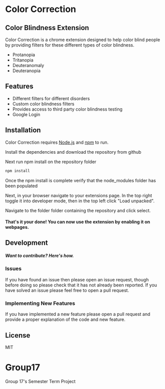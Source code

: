 # Color Correction
## Color Blindness Extension

Color Correction is a chrome extension designed to help color blind people by providing filters for these different types of color blindness.

- Protanopia
- Tritanopia
- Deuteranomaly
- Deuteranopia

## Features

- Different filters for different disorders
- Custom color blindness filters
- Provides access to third party color blindness testing
- Google Login

## Installation

Color Correction requires [Node.js](https://nodejs.org/) and [npm](https://docs.npmjs.com/downloading-and-installing-node-js-and-npm) to run.

Install the dependencies and download the repository from github

Next run npm install on the repository folder

```sh
npm install
```
Once the npm install is complete verify that the node_modules folder has been populated

Next, in your browser navigate to your extensions page. In the top right toggle it into developer mode, then in the top left click "Load unpacked".

Navigate to the folder folder containing the repository and click select.

#### That's it your done! You can now use the extension by enabling it on webpages.

## Development

##### Want to contribute? Here's how.

### Issues
If you have found an issue then please open an issue request, though before doing so please check that it has not already been reported.
If you have solved an issue please feel free to open a pull request.
### Implementing New Features
If you have implemented a new feature please open a pull request and provide a proper explanation of the code and new feature.
## License

MIT

# Group17
Group 17's Semester Term Project
